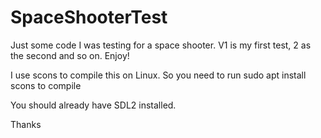# SpaceShooterTest


Just some code I was testing for a space shooter. V1 is my first test, 2 as the second and so on. Enjoy!

I use scons to compile this on Linux. So you need to run sudo apt install scons     to compile

You should already have SDL2 installed.

Thanks
